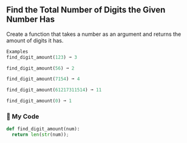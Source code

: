 ## Find the Total Number of Digits the Given Number Has
Create a function that takes a number as an argument and returns the amount of digits it has.
```python
Examples
find_digit_amount(123) ➞ 3

find_digit_amount(56) ➞ 2

find_digit_amount(7154) ➞ 4

find_digit_amount(61217311514) ➞ 11

find_digit_amount(0) ➞ 1
```
### :bread: My Code
```python
def find_digit_amount(num):
  return len(str(num));
```
